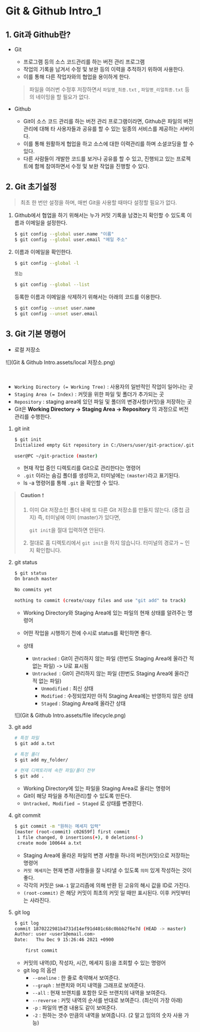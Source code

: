 # Git & Github Intro_1

## 1. Git과 Github란?

- Git

  - 프로그램 등의 소스 코드관리를 하는 버전 관리 프로그램	
  - 작업의 기록을 남겨서 수정 및 보완 등의 이력을 추적하기 위하여 사용한다.
  - 이를 통해 다른 작업자와의 협업을 용이하게 한다.

  > 파일을 여러번 수정후 저장하면서 `파일명_최종.txt` , `파일명_리얼최종.txt` 등의 네이밍을 할 필요가 없다.

- Github
  - Git이 소스 코드 관리를 하는 버전 관리 프로그램이라면, Github은 파일의 버전 관리에 대해 타 사용자들과 공유를 할 수 있는 일종의 서비스를 제공하는 서버이다. 
  - 이를 통해 원활하게 협업을 하고 소스에 대한 이력관리를 하며 소셜코딩을 할 수 있다.
  - 다른 사람들이 개발한 코드를 보거나 공유를 할 수 있고, 진행되고 있는 프로젝트에 함께 참여하면서 수정 및 보완 작업을 진행할 수 있다.



## 2. Git 초기설정

> 최초 한 번만 설정을 하며, 매번 Git을 사용할 때마다 설정할 필요가 없다.

1. Github에서 협업을 하기 위해서는 누가 커밋 기록을 남겼는지 확인할 수 있도록 이름과 이메일을 설정한다.

   ```bash
   $ git config --global user.name "이름"
   $ git config --global user.email "메일 주소"
   ```

2. 이름과 이메일을 확인한다.

   ```bash
   $ git config --global -l
   
   또는
   
   $ git config --global --list
   ```

   등록한 이름과 이메일을 삭제하기 위해서는 아래의 코드를 이용한다.

   ```bash
   $ git config --unset user.name
   $ git config --unset user.email
   ```



## 3. Git 기본 명령어

- 로컬 저장소

![](Git & Github Intro.assets/local 저장소.png)

​	

- `Working Directory (= Working Tree)` : 사용자의 일반적인 작업이 일어나는 곳
- `Staging Area (= Index)` : 커밋을 위한 파일 및 폴더가 추가되는 곳
- `Repository` : staging area에 있던 파일 및 폴더의 변경사항(커밋)을 저장하는 곳
- Git은 **Working Directory → Staging Area → Repository** 의 과정으로 버전 관리를 수행한다.



1. git init

   ```bash
   $ git init
   Initialized empty Git repository in C:/Users/user/git-practice/.git/
   
   user@PC ~/git-practice (master)
   ```

   - 현재 작업 중인 디렉토리를 Git으로 관리한다는 명령어
   - `.git` 이라는 숨김 폴더를 생성하고, 터미널에는 `(master)`라고 표기된다.
   - ls -a 명령어를 통해 `.git` 을 확인할 수 있다.

> **Caution**  ❗
>
> 1. 이미 Git 저장소인 폴더 내에 또 다른 Git 저장소를 만들지 않는다. (중첩 금지) 즉, 터미널에 이미 (master)가 있다면, 
>
>    `git init`을 절대 입력하면 안된다.
>
> 2. 절대로 홈 디렉토리에서 `git init`을 하지 않습니다. 터미널의 경로가 ~ 인지 확인합니다.



2. git status

   ```bash
   $ git status
   On branch master
   
   No commits yet
   
   nothing to commit (create/copy files and use "git add" to track)
   ```

   - Working Directory와 Staging Area에 있는 파일의 현재 상태를 알려주는 명령어
   - 어떤 작업을 시행하기 전에 수시로 status를 확인하면 좋다.

   - 상태
     - `Untracked` : Git이 관리하지 않는 파일 (한번도 Staging Area에 올라간 적 없는 파일) -> U로 표시됨
     - `Untracked `: Git이 관리하지 않는 파일 (한번도 Staging Area에 올라간 적 없는 파일)
       - `Unmodified` : 최신 상태
       - `Modified` : 수정되었지만 아직 Staging Area에는 반영하지 않은 상태
       - `Staged` : Staging Area에 올라간 상태

   ![](Git & Github Intro.assets/file lifecycle.png)



3. git add

   ```bash
   # 특정 파일
   $ git add a.txt
   
   # 특정 폴더
   $ git add my_folder/
   
   # 현재 디렉토리에 속한 파일/폴더 전부
   $ git add .
   ```

   - Working Directory에 있는 파일을 Staging Area로 올리는 명령어
   - Git이 해당 파일을 추적(관리)할 수 있도록 만든다.
   - `Untracked, Modified → Staged` 로 상태를 변경한다.



4. git commit

   ```bash
   $ git commit -m "원하는 메세지 입력"
   [master (root-commit) c02659f] first commit
    1 file changed, 0 insertions(+), 0 deletions(-)
    create mode 100644 a.txt
   ```

   - Staging Area에 올라온 파일의 변경 사항을 하나의 버전(커밋)으로 저장하는 명령어
   - `커밋 메세지`는 현재 변경 사항들을 잘 나타낼 수 있도록 `의미` 있게 작성하는 것이 좋다.
   - 각각의 커밋은 `SHA-1` 알고리즘에 의해 반환 된 고유의 해시 값을 ID로 가진다.
   - `(root-commit)` 은 해당 커밋이 최초의 커밋 일 때만 표시된다. 이후 커밋부터는 사라진다.



5. git log

   ```bash
   $ git log
   commit 1870222981b4731d14ef91d401c68c0bbb2f6e7d (HEAD -> master)
   Author: user <user1@email.com>
   Date:   Thu Dec 9 15:26:46 2021 +0900
   
       first commit
   ```

   - 커밋의 내역(ID, 작성자, 시간, 메세지 등)을 조회할 수 있는 명령어
   - git log 의 옵션
     - `--oneline` : 한 줄로 축약해서 보여준다.
     - `--graph` : 브랜치와 머지 내역을 그래프로 보여준다.
     - `--all` : 현재 브랜치를 포함한 모든 브랜치의 내역을 보여준다.
     - `--reverse` : 커밋 내역의 순서를 반대로 보여준다. (최신이 가장 아래)
     - `-p` : 파일의 변경 내용도 같이 보여준다.
     - `-2` : 원하는 갯수 만큼의 내역을 보여줍니다. (2 말고 임의의 숫자 사용 가능)